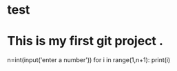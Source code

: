 # test
# This is my first git project . 
n=int(input('enter a number'))
for i in range(1,n+1):
    print(i)

